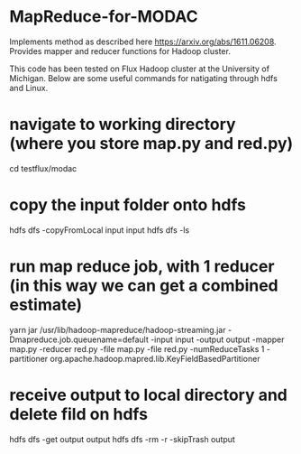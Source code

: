# MapReduce-for-MODAC
Implements method as described here https://arxiv.org/abs/1611.06208. Provides mapper and reducer functions for Hadoop cluster.

This code has been tested on Flux Hadoop cluster at the University of Michigan. Below are some useful commands for natigating through hdfs and Linux.

# navigate to working directory (where you store map.py and red.py)
cd testflux/modac

# copy the input folder onto hdfs
hdfs dfs -copyFromLocal input input
hdfs dfs -ls

# run map reduce job, with 1 reducer (in this way we can get a combined estimate)
yarn jar /usr/lib/hadoop-mapreduce/hadoop-streaming.jar -Dmapreduce.job.queuename=default -input input -output output -mapper map.py -reducer red.py -file map.py -file red.py -numReduceTasks 1 -partitioner org.apache.hadoop.mapred.lib.KeyFieldBasedPartitioner

# receive output to local directory and delete fild on hdfs
hdfs dfs -get output output
hdfs dfs -rm -r -skipTrash output
